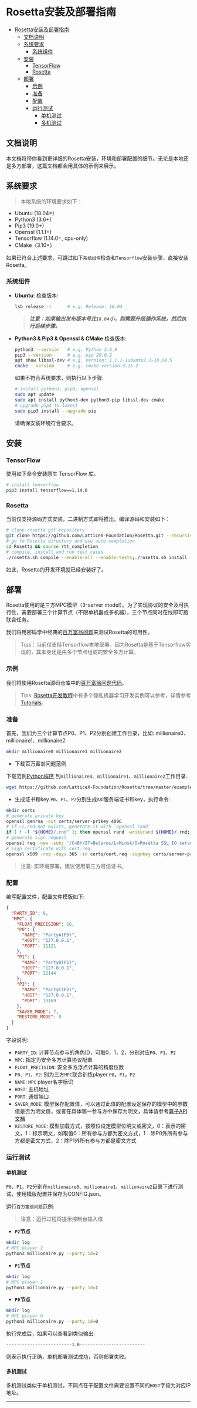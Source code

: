 # Rosetta安装及部署指南
- [Rosetta安装及部署指南](#rosetta安装及部署指南)
  - [文档说明](#文档说明)
  - [系统要求](#系统要求)
    - [系统组件](#系统组件)
  - [安装](#安装)
    - [TensorFlow](#tensorflow)
    - [Rosetta](#rosetta)
  - [部署](#部署)
    - [示例](#示例)
    - [准备](#准备)
    - [配置](#配置)
    - [运行测试](#运行测试)
      - [单机测试](#单机测试)
      - [多机测试](#多机测试)


## 文档说明

本文档将带你看到更详细的Rosetta安装，环境和部署配置的细节。无论是本地还是多方部署，这篇文档都会用具体的示例来展示。

## 系统要求

> 本地系统的环境要求如下：

- Ubuntu (18.04=)
- Python3 (3.6+)
- Pip3 (19.0+)
- Openssl (1.1.1+)
- Tensorflow (1.14.0=, cpu-only)
- CMake（3.10+）

如果已符合上述要求，可跳过如下`系统组件`检查和`Tensorflow`安装步骤，直接安装Rosetta。

### 系统组件

- **Ubuntu**:
  检查版本:

  ```bash
  lsb_release -r      # e.g. Release: 18.04
  ```

  > ***注意：如果输出发布版本号比`18.04`小，则需要升级操作系统，然后执行后续步骤。***

- **Python3 & Pip3 & Openssl & CMake**
  检查版本:

  ```bash
  python3 --version   # e.g. Python 3.6.9
  pip3 --version      # e.g. pip 20.0.2
  apt show libssl-dev # e.g. Version: 1.1.1-1ubuntu2.1~18.04.5
  cmake --version     # e.g. cmake version 3.15.2
  ```

  如果不符合系统要求，则执行以下步骤:

  ```bash
  # install python3, pip3, openssl
  sudo apt update
  sudo apt install python3-dev python3-pip libssl-dev cmake
  # upgrade pip3 to latest 
  sudo pip3 install --upgrade pip
  ```

  请确保安装环境符合要求。

## 安装

### TensorFlow

  使用如下命令安装原生 TensorFlow 库。

  ```bash
# install tensorflow
pip3 install tensorflow==1.14.0
  ```

### Rosetta

当前仅支持源码方式安装，二进制方式即将推出。编译源码和安装如下：

```bash
# clone rosetta git repository
git clone https://github.com/LatticeX-Foundation/Rosetta.git --recursive
# go to Rosetta directory and use auto completion
cd Rosetta && source rtt_completion
# compile, install and run test cases
./rosetta.sh compile --enable-all --enable-tests;./rosetta.sh install
```

如此，Rosetta的开发环境就已经安装好了。

## 部署

Rosetta使用的是三方MPC模型（3-server model）。为了实现协议的安全及可执行性，需要部署三个计算节点（不限单机器或多机器），三个节点同时在线即可跑联合任务。

我们将用密码学中经典的[百万富翁问题][millionaire-problem]来测试Rosetta的可用性。

> Tips：当前仅支持Tensorflow本地部署。因为Rosetta是基于Tensorflow实现的，其本身还是由多个节点组成的安全多方计算。

### 示例

我们将使用Rosetta源码仓库中的[百万富翁问题代码][millionaire-example]。

> Tips: [Rosetta开发教程][tutorials]中有多个隐私机器学习开发实例可以参考，详情参考[Tutorials](./TUTORIALS.md)。

### 准备

首先，我们为三个计算节点P0、P1、P2分别创建工作目录，比如: millionaire0、millionaire1、millionaire2

```bash
mkdir millionaire0 millionaire1 millionaire2
```

- 下载百万富翁问题范例

下载范例[Python程序](../example/millionaire/millionaire.py) 到`millionaire0`、`millionaire1`、`millionaire2`工作目录.

```bash
wget https://github.com/LatticeX-Foundation/Rosetta/tree/master/example/millionaire/millionaire.py
```

- 生成证书和key
  `P0`、`P1`、`P2`分别生成ssl服务端证书和key，执行命令:

```bash
mkdir certs
# generate private key
openssl genrsa -out certs/server-prikey 4096
# if ~/.rnd not exists, generate it with `openssl rand`
if [ ! -f "${HOME}/.rnd" ]; then openssl rand -writerand ${HOME}/.rnd; fi
# generate sign request
openssl req -new -subj '/C=BY/ST=Belarus/L=Minsk/O=Rosetta SSL IO server/OU=Rosetta server unit/CN=server' -key certs/server-prikey -out certs/cert.req
# sign certificate with cert.req
openssl x509 -req -days 365 -in certs/cert.req -signkey certs/server-prikey -out certs/server-nopass.cert
```

> 注意: 实环境部署，建议使用第三方可信证书。

### 配置

编写配置文件，配置文件模版如下:

```json
{
  "PARTY_ID": 0,
  "MPC": {
    "FLOAT_PRECISION": 16,
    "P0": {
      "NAME": "PartyA(P0)",
      "HOST": "127.0.0.1",
      "PORT": 11121
    },
    "P1": {
      "NAME": "PartyB(P1)",
      "HOST": "127.0.0.1",
      "PORT": 12144
    },
    "P2": {
      "NAME": "PartyC(P2)",
      "HOST": "127.0.0.1",
      "PORT": 13169
    },
    "SAVER_MODE": 7,
    "RESTORE_MODE": 0
  }
}
```

字段说明:

- `PARTY_ID`: 计算节点参与的角色ID，可取0，1，2，分别对应`P0`、`P1`、`P2`
- `MPC`: 指定为安全多方计算协议配置
- `FLOAT_PRECISION`: 安全多方浮点计算的精度位数
- `P0`、`P1`、`P2`: 别为三方`MPC`联合训练player `P0`，`P1`，`P2`
- `NAME`: `MPC` player名字标识
- `HOST`: 主机地址
- `PORT`: 通信端口
- `SAVER_MODE`: 模型保存配置值，可以通过此值的配置设定保存的模型中的参数值是否为明文值，或者在具体哪一参与方中保存为明文，具体请参考[算子API文档](API_DOC_CN.md)
- `RESTORE_MODE`: 模型加载方式，按照位设定模型位明文或密文，0：表示的密文，1：标示明文，如取值0：所有参与方都为密文方式，1：除P0外所有参与方都是密文方式，2：除P1外所有参与方都是密文方式

### 运行测试

#### 单机测试

`P0`、`P1`、`P2`分别在`millionaire0`、`millionaire1`、`millionaire2`目录下进行测试，使用模版配置并保存为CONFIG.json。

运行`百万富翁问题`范例:

> 注意：运行过程将提示控制台输入值

- **`P2`节点**

```bash
mkdir log
# MPC player 2
python3 millionaire.py --party_id=2
```

- **`P1`节点**

```bash
mkdir log
# MPC player 1
python3 millionaire.py --party_id=1
```

- **`P0`节点**

```bash
mkdir log
# MPC player 0
python3 millionaire.py --party_id=0
```

执行完成后，如果可以查看到类似输出:

```bash
-------------------------1.0-------------------------
```

则表示执行正确，单机部署测试成功，否则部署失败。

#### 多机测试

多机测试类似于单机测试，不同点在于配置文件需要设置不同的`HOST`字段为对应IP地址。

----

[tensorFlow-install]:TENSORFLOW_INSTALL_CN.md
[millionaire-problem]:https://en.wikipedia.org/wiki/Yao%27s_Millionaires%27_Problem
[millionaire-example]:../example/millionaire/millionaire.py
[tutorials]:TUTORIALS.md

